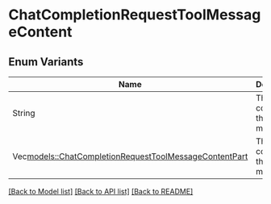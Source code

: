 # ChatCompletionRequestToolMessageContent

## Enum Variants

| Name | Description |
|---- | -----|
| String | The contents of the tool message. |
| Vec<models::ChatCompletionRequestToolMessageContentPart> | The contents of the tool message. |

[[Back to Model list]](../README.md#documentation-for-models) [[Back to API list]](../README.md#documentation-for-api-endpoints) [[Back to README]](../README.md)


